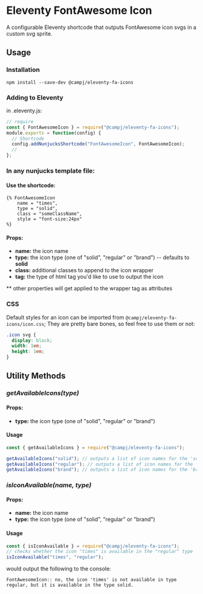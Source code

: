 # Eleventy FontAwesome Icon

A configurable Eleventy shortcode that outputs FontAwesome icon svgs in a custom svg sprite.

## Usage

### Installation

`npm install --save-dev @campj/eleventy-fa-icons`

### Adding to Eleventy

in .eleventy.js:

```js
// require
const { FontAwesomeIcon } = require("@campj/eleventy-fa-icons");
module.exports = function(config) {
  // Shortcode
  config.addNunjucksShortcode("FontAwesomeIcon", FontAwesomeIcon);
  //
};
```

### In any nunjucks template file:

#### Use the shortcode:

```
{% FontAwesomeIcon
    name = "times",
    type = "solid",
    class = "someClassName",
    style = "font-size:24px"
%}
```

#### Props:

- **name:** the icon name
- **type:** the icon type (one of "solid", "regular" or "brand") -- defaults to **solid**
- **class:** additional classes to append to the icon wrapper
- **tag:** the type of html tag you'd like to use to output the icon

\*\* other properties will get applied to the wrapper tag as attributes

### CSS

Default styles for an icon can be imported from `@campj/eleventy-fa-icons/icon.css`;
They are pretty bare bones, so feel free to use them or not:

```css
.icon svg {
  display: block;
  width: 1em;
  height: 1em;
}
```

## Utility Methods

### _getAvailableIcons(type)_

#### Props:

- **type:** the icon type (one of "solid", "regular" or "brand")

#### Usage

```js
const { getAvailableIcons } = require("@campj/eleventy-fa-icons");

getAvailableIcons("solid"); // outputs a list of icon names for the 'solid' type
getAvailableIcons("regular"); // outputs a list of icon names for the 'regular' type
getAvailableIcons("brand"); // outputs a list of icon names for the 'brand' type
```

### _isIconAvailable(name, type)_

#### Props:

- **name:** the icon name
- **type:** the icon type (one of "solid", "regular" or "brand")

#### Usage

```js
const { isIconAvailable } = require("@campj/eleventy-fa-icons");
// checks whether the icon "times" is available in the "regular" type
isIconAvailable("times", "regular");
```

would output the following to the console:

```
FontAwesomeIcon:: no, the icon 'times' is not available in type regular, but it is available in the type solid.
```

